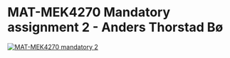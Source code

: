 # MAT-MEK4270 Mandatory assignment 2 - Anders Thorstad Bø

[![MAT-MEK4270 mandatory 2](https://github.com/andersthorstadboe/mandatory2-anders-boe/actions/workflows/main.yml/badge.svg)](https://github.com/andersthorstadboe/mandatory2-anders-boe/actions/workflows/main.yml)
